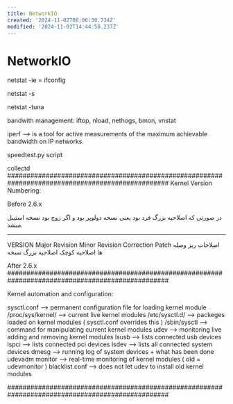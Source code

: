 ```yaml
---
title: NetworkIO
created: '2024-11-02T08:06:30.734Z'
modified: '2024-11-02T14:44:50.237Z'
---
```


# NetworkIO

netstat -ie = ifconfig

netstat -s

netstat -tuna

bandwith management: iftop, nload, nethogs, bmon, vnstat

iperf -->  is a tool for active measurements of the maximum achievable bandwidth on IP networks.

speedtest.py script

collectd  
##################################################################################################
Kernel Version Numbering:

Before 2.6.x

در صورتی که اصلاحیه بزرگ فرد بود یعنی نسخه دولوپر بود و اگر زوج بود نسخه استیبل میشد.

-------     --------------    --------------    ----------------
VERSION     Major Revision    Minor Revision    Correction Patch
    اصلاحات ریز وصله ها   اصلاحیه کوچک         اصلاحیه بزرگ    نسخه 

After 2.6.x
##################################################################################################

Kernel automation and configuration:

sysctl.conf --> permanent configuration file for loading kernel module
/proc/sys/kernel/ --> current live kernel modules
/etc/sysctl.d/ --> packeges loaded on kernel modules ( sysctl.conf overrides this )
/sbin/sysctl --> command for manipulating current kernel modules
udev --> monitoring live adding and removing kernel modules
lsusb --> lists connected usb devices
lspci --> lists connected pci devices
lsdev --> lists all connected system devices
dmesg --> running log of system devices + what has been done
udevadm monitor --> real-time monitoring of kernel modules ( old = udevmonitor )
blacklist.conf --> does not let udev to install old kernel modules

##################################################################################################



